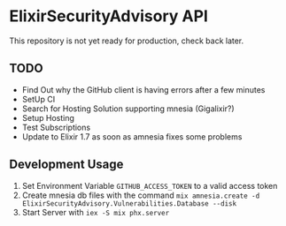 # ElixirSecurityAdvisory API

This repository is not yet ready for production, check back later.

## TODO

* Find Out why the GitHub client is having errors after a few minutes
* SetUp CI
* Search for Hosting Solution supporting mnesia (Gigalixir?)
* Setup Hosting
* Test Subscriptions
* Update to Elixir 1.7 as soon as amnesia fixes some problems

## Development Usage

1. Set Environment Variable `GITHUB_ACCESS_TOKEN` to a valid access token
1. Create mnesia db files with the command `mix amnesia.create -d ElixirSecurityAdvisory.Vulnerabilities.Database --disk`
1. Start Server with `iex -S mix phx.server`
